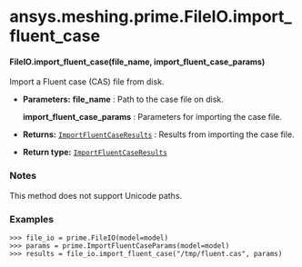 # ansys.meshing.prime.FileIO.import_fluent_case



#### FileIO.import_fluent_case(file_name, import_fluent_case_params)

Import a Fluent case (CAS) file from disk.

* **Parameters:**
  **file_name**
  : Path to the case file on disk.

  **import_fluent_case_params**
  : Parameters for importing the case file.
* **Returns:**
  [`ImportFluentCaseResults`](ansys.meshing.prime.ImportFluentCaseResults.md#ansys.meshing.prime.ImportFluentCaseResults)
  : Results from importing the case file.
* **Return type:**
  [`ImportFluentCaseResults`](ansys.meshing.prime.ImportFluentCaseResults.md#ansys.meshing.prime.ImportFluentCaseResults)

### Notes

This method does not support Unicode paths.

### Examples

```pycon
>>> file_io = prime.FileIO(model=model)
>>> params = prime.ImportFluentCaseParams(model=model)
>>> results = file_io.import_fluent_case("/tmp/fluent.cas", params)
```

<!-- !! processed by numpydoc !! -->
